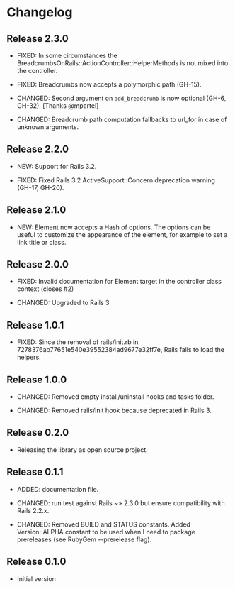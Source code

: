 # Changelog


## Release 2.3.0

* FIXED: In some circumstances the BreadcrumbsOnRails::ActionController::HelperMethods is not mixed into the controller.

* FIXED: Breadcrumbs now accepts a polymorphic path (GH-15).

* CHANGED: Second argument on `add_breadcrumb` is now optional (GH-6, GH-32). [Thanks @mpartel]

* CHANGED: Breadcrumb path computation fallbacks to url_for in case of unknown arguments.


## Release 2.2.0

* NEW: Support for Rails 3.2.

* FIXED: Fixed Rails 3.2 ActiveSupport::Concern deprecation warning (GH-17, GH-20).


## Release 2.1.0

* NEW: Element now accepts a Hash of options. The options can be useful to customize the appearance of the element, for example to set a link title or class.


## Release 2.0.0

* FIXED: Invalid documentation for Element target in the controller class context (closes #2)

* CHANGED: Upgraded to Rails 3


## Release 1.0.1

* FIXED: Since the removal of rails/init.rb in 7278376ab77651e540e39552384ad9677e32ff7e, Rails fails to load the helpers.


## Release 1.0.0

* CHANGED: Removed empty install/uninstall hooks and tasks folder.

* CHANGED: Removed rails/init hook because deprecated in Rails 3.


## Release 0.2.0

* Releasing the library as open source project.

## Release 0.1.1


* ADDED: documentation file.

* CHANGED: run test against Rails ~> 2.3.0 but ensure compatibility with Rails 2.2.x.

* CHANGED: Removed BUILD and STATUS constants. Added Version::ALPHA constant to be used when I need to package prereleases (see RubyGem --prerelease flag).


## Release 0.1.0

* Initial version
